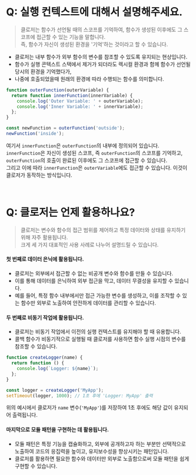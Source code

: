 # Q: 실행 컨텍스트에 대해서 설명해주세요.

> 클로저는 함수가 선언될 때의 스코프를 기억하여, 함수가 생성된 이후에도 그 스코프에 접근할 수 있는 기능을 말합니다.  
> 즉, 함수가 자신이 생성된 환경을 '기억'하는 것이라고 할 수 있습니다.

- 클로저는 내부 함수가 외부 함수의 변수를 참조할 수 있도록 유지되는 현상입니다.
- 함수가 실행 콘텍스트 스택에서 제거가 되더라도 렉시컬 환경과 함께 함수가 선언될 당시의 환경을 기억했다가,
- 나중에 호출되었을때 원래의 환경에 따라 수행되는 함수를 의미합니다.

```javascript
function outerFunction(outerVariable) {
  return function innerFunction(innerVariable) {
    console.log('Outer Variable: ' + outerVariable);
    console.log('Inner Variable: ' + innerVariable);
  };
}

const newFunction = outerFunction('outside');
newFunction('inside');
```

여기서 `innerFunction`은 `outerFunction`의 내부에 정의되어 있습니다.  
`innerFunction`은 자신이 생성된 스코프, 즉 `outerFunction`의 스코프를 기억하고, `outerFunction`의 호출이 완료된 이후에도 그 스코프에 접근할 수 있습니다.  
그리고 이에 따라 `innerFunction`은 `outerVariable`에도 접근할 수 있습니다. 이것이 클로저가 동작하는 방식입니다.

<br/>

# Q: 클로저는 언제 활용하나요?

> 클로저는 변수와 함수의 접근 범위를 제어하고 특정 데이터와 상태를 유지하기 위해 자주 활용됩니다.  
> 크게 세 가지 대표적인 사용 사례로 나누어 설명드릴 수 있습니다.

#### 첫 번째로 데이터 은닉에 활용됩니다.

- 클로저는 외부에서 접근할 수 없는 비공개 변수와 함수를 만들 수 있습니다.
- 이를 통해 데이터를 은닉하여 외부 접근을 막고, 데이터 무결성을 유지할 수 있습니다.
- 예를 들어, 특정 함수 내부에서만 접근 가능한 변수를 생성하고, 이를 조작할 수 있는 함수만 외부로 노출하여 안전하게 데이터를 관리할 수 있습니다.

#### 두 번째로 비동기 작업에 활용됩니다.

- 클로저는 비동기 작업에서 이전의 실행 컨텍스트를 유지해야 할 때 유용합니다.
- 콜백 함수가 비동기적으로 실행될 때 클로저를 사용하면 함수 실행 시점의 변수를 참조할 수 있습니다.

```javascript
function createLogger(name) {
  return function () {
    console.log(`Logger: ${name}`);
  };
}

const logger = createLogger('MyApp');
setTimeout(logger, 1000); // 1초 후에 'Logger: MyApp' 출력
```

위의 예시에서 클로저가 `name` 변수(`'MyApp'`)를 저장하여 1초 후에도 해당 값이 유지되어 출력됩니다.

#### 마지막으로 모듈 패턴을 구현하는 데 활용됩니다.

- 모듈 패턴은 특정 기능을 캡슐화하고, 외부에 공개하고자 하는 부분만 선택적으로 노출하여 코드의 응집력을 높이고, 유지보수성을 향상시키는 패턴입니다.
- 클로저를 활용하면 필요한 함수와 데이터만 외부로 노출함으로써 모듈 패턴을 쉽게 구현할 수 있습니다.
